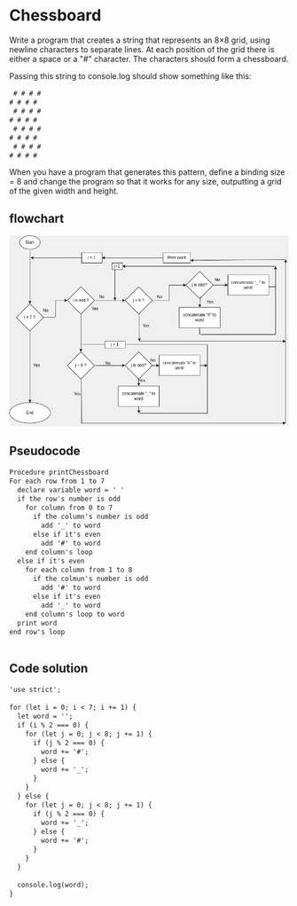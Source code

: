 # Chessboard


Write a program that creates a string that represents an 8×8 grid, using newline characters to separate lines. At each position of the grid there is either a space or a "#" character. The characters should form a chessboard.

Passing this string to console.log should show something like this:

```
 # # # #
# # # #
 # # # #
# # # #
 # # # #
# # # #
 # # # #
# # # #
```

When you have a program that generates this pattern, define a binding size = 8 and change the program so that it works for any size, outputting a grid of the given width and height.

## flowchart 

![flowchart](03.png)

## Pseudocode

```
Procedure printChessboard
For each row from 1 to 7
  declare variable word = ' '
  if the row's number is odd
    for column from 0 to 7
      if the column's number is odd 
        add '_' to word
      else if it's even
        add '#' to word
    end column's loop
  else if it's even
    for each column from 1 to 8
      if the colmun's number is odd
        add '#' to word
      else if it's even
        add '_' to word
    end column's loop to word
  print word
end row's loop
    
```


## Code solution

```JS
'use strict';

for (let i = 0; i < 7; i += 1) {
  let word = '';
  if (i % 2 === 0) {
    for (let j = 0; j < 8; j += 1) {
      if (j % 2 === 0) {
        word += '#';
      } else {
        word += '_';
      }
    }
  } else {
    for (let j = 0; j < 8; j += 1) {
      if (j % 2 === 0) {
        word += '_';
      } else {
        word += '#';
      }
    }
  }

  console.log(word);
}
```